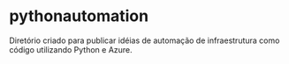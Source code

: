 # pythonautomation
Diretório criado para publicar idéias de automação de infraestrutura como código utilizando Python e Azure.
